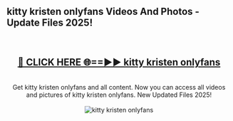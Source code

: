 <h2>kitty kristen onlyfans Videos And Photos - Update Files 2025!</h2>
<br>
<div align="center">
<h2><a href="https://linkcuts.com/hfmhzwbr" rel="nofollow">🔴 CLICK HERE 🌐==►► kitty kristen onlyfans</a></h2>
<br>
Get kitty kristen onlyfans and all content. Now you can access all videos and pictures of kitty kristen onlyfans. New Updated Files 2025!
<br>
<br>
<a href="https://linkcuts.com/hfmhzwbr" rel="nofollow" data-target="animated-image.originalLink"><img src="https://i.ibb.co.com/WyWwxjT/player-gif2.gif" alt="kitty kristen onlyfans" style="max-width: 100%; display: inline-block;" data-target="animated-image.originalImage"></a>
</div>
<br>